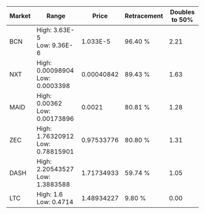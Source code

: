 | Market | Range | Price| Retracement | Doubles to 50% |
| --- | --- | --- | --- | --- |
| BCN | High: 3.63E-5<br />Low: 9.36E-6 | 1.033E-5 | 96.40 % | 2.21 |
| NXT | High: 0.00098904<br />Low: 0.0003398 | 0.00040842 | 89.43 % | 1.63 |
| MAID | High: 0.00362<br />Low: 0.00173896 | 0.0021 | 80.81 % | 1.28 |
| ZEC | High: 1.76320912<br />Low: 0.78815901 | 0.97533776 | 80.80 % | 1.31 |
| DASH | High: 2.20543527<br />Low: 1.3883588 | 1.71734933 | 59.74 % | 1.05 |
| LTC | High: 1.6<br />Low: 0.4714 | 1.48934227 | 9.80 % | 0.00 |
